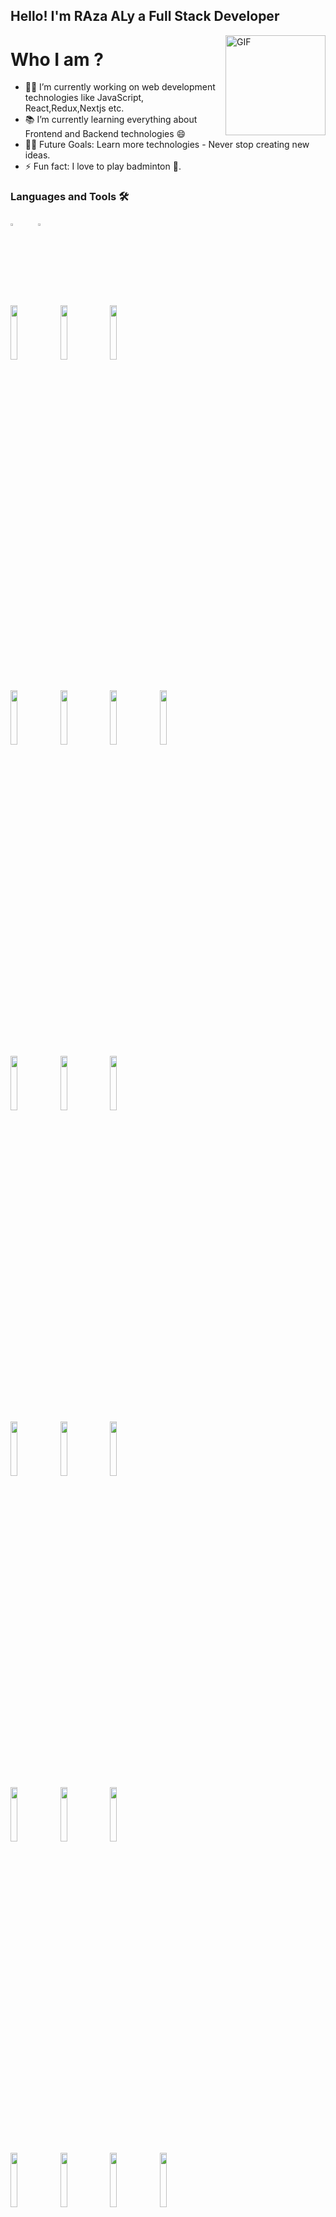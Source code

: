 ## Hello! I'm RAza ALy a Full Stack Developer
<img align="right" alt="GIF" height="160px" src="https://media.giphy.com/media/eNAsjO55tPbgaor7ma/giphy.gif" />

# Who I am ?
- 👨‍💻 I’m currently working on web development technologies like JavaScript, React,Redux,Nextjs etc.
- 📚 I’m currently learning everything about Frontend and Backend technologies 😄
- 💪🏼 Future Goals: Learn more technologies - Never stop creating new ideas.
- ⚡ Fun fact: I love to play badminton 🏸.

### Languages and Tools 🛠 

<p>
   <code><img width="8%" height="3%"  src="https://imguploader.net/if/sQVO4XWTU7Yu.svg"></code>
   <code><img width="8%" height="3%" src="https://imguploader.net/if/QQcGwbHIPrin.svg"></code>

  <code><img width="15%" src="https://imguploader.net/if/ZUPy79DfP3bh.svg"></code>
  <code><img width="15%" src="https://imguploader.net/if/VOnPfcq9Uvmn.svg"></code>
  <code><img width="15%" src="https://imguploader.net/if/NdEtBrWFMfIW.svg"></code>
   
   <br />
  <code><img width="15%" src="https://imguploader.net/if/yJWZRgVUbtnp.svg"></code>
  <code><img width="15%" src="https://imguploader.net/if/89K9jCr7nTCD.svg"></code>
  <code><img width="15%" src="https://imguploader.net/if/HUT9hpjVufpM.svg"></code>
  <code><img width="15%" src="https://imguploader.net/if/1FbXZ5FhEUr9.svg"></code>
  <br />
  <code><img width="15%" src="https://imguploader.net/if/o32nXVGGqv3J.svg"></code>
  <code><img width="15%" src="https://imguploader.net/if/0FwrBlyxlRrY.svg"></code>
  <code><img width="15%" src="https://upload.vectorlogo.zone/logos/nextjs/images/2d3864ef-00e0-4026-ab1d-30e4a98e2899.svg"></code>

  <br />
  <code><img width="15%" src="https://imguploader.net/if/uG2z2NYpbkLK.svg"></code>
  <code><img width="15%" src="https://imguploader.net/if/HBqxjLBwJe0R.svg"></code>
  <code><img width="15%" src="https://raw.githubusercontent.com/styled-components/brand/bde053200192814dcd55923b6e41884d18e51665/styled-components.svg"></code>
  <br />
  <code><img width="15%" src="https://imguploader.net/if/5laSGnWFyEGg.svg"></code>
  <code><img width="15%" src="https://imguploader.net/if/BVGRO42f8dLX.svg"></code>
   <code><img width="15%" src="https://imguploader.net/if/28jRMgow8x4g.svg"></code>
  <br />
  <code><img width="15%" src="https://imguploader.net/if/jhYssZzjiE5S.svg"></code>
  <code><img width="15%" src="https://imguploader.net/if/MtZ1UGYRP3p8.svg"></code>
  <code><img width="15%" src="https://imguploader.net/if/gxuBCIi8OZl1.svg"></code>
  <code><img width="15%" src="https://imguploader.net/if/gUkZXWAHUlo3.svg"></code>
   <br />
   <code><img width="15%" src="https://imguploader.net/if/7vgzFLEOHscl.svg"></code>
  <code><img width="15%" src="https://imguploader.net/if/MuVjmGoILJM4.svg"></code>
  <code><img width="15%" src="https://imguploader.net/if/NpwdltZrKxU7.svg"></code>
  <code><img width="15%" src="https://imguploader.net/if/VJuQJGCkSn9R.svg"></code>
   <br/>
   <code><img width="15%" src="https://imguploader.net/if/ionLlyZGtbUI.svg"</code>
         <code><img width="15%" src="https://imguploader.net/if/KvDLPivzvyxK.svg"</code>
</p>
<br/>

